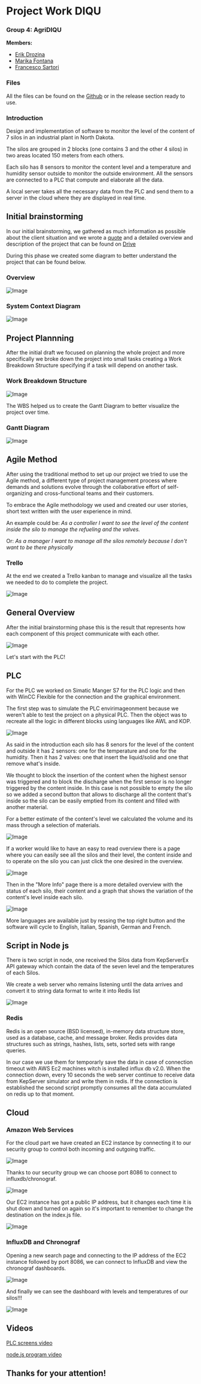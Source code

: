 # Project Work DIQU

### Group 4: AgriDIQU

**Members:**

- [Erik Drozina](https://github.com/erikdrozina)
- [Marika Fontana](https://github.com/MarikaFontana36)
- [Francesco Sartori](https://github.com/Francesco2501)

### **Files**

All the files can be found on the [Github](https://github.com/erikdrozina/ITS-Kennedy-Projects/releases) or in the release section ready to use.

### **Introduction**

Design and implementation of software to monitor the level of the content of 7 silos in an industrial plant in North Dakota.

The silos are grouped in 2 blocks (one contains 3 and the other 4 silos) in two areas located 150 meters from each others.

Each silo has 8 sensors to monitor the content level and a temperature and humidity sensor outside to monitor the outside environment.
All the sensors are connected to a PLC that compute and elaborate all the data.

A local server takes all the necessary data from the PLC and send them to a server in the cloud where they are displayed in real time.

## **Initial brainstorming**

In our initial brainstorming, we gathered as much information as possible about the client situation and we wrote a [quote](https://docs.google.com/document/d/1KFkHjfYeW-Sfa_ytyjblEQrI2LBM1ptnCbwFwMFPR2o/edit?usp=sharing) and a detailed overview and description of the project that can be found on [Drive](https://docs.google.com/document/d/1fkmiSBm4CSdgFqRkSN6lpyPtMEcRqfq6pHE84sshr5w/edit?usp=sharing)

During this phase we created some diagram to better understand the project that can be found below.

### **Overview**

![Image](Assets/Images/Overview_diagram.png)

### **System Context Diagram**

![Image](Assets/Images/System_Context_Diagram.png)

## **Project Plannning**

After the initial draft we focused on planning the whole project and more specifically we broke down the project into small tasks creating a Work Breakdown Structure specifying if a task will depend on another task.

### **Work Breakdown Structure**

![Image](Assets/Images/WBS.png)

The WBS helped us to create the Gantt Diagram to better visualize the project over time.

### **Gantt Diagram**

![Image](Assets/Images/Gantt.png)

## **Agile Method**

After using the traditional method to set up our project we tried to use the Agile method, a different type of project management process where demands and solutions evolve through the collaborative effort of self-organizing and cross-functional teams and their customers.

To embrace the Agile methodology we used and created our user stories, short text written with the user experience in mind.

An example could be: _As a controller I want to see the level of the content inside the silo to manage the refueling and the valves._

Or: _As a manager I want to manage all the silos remotely because I don't want to be there physically_

### **Trello**

At the end we created a Trello kanban to manage and visualize all the tasks we needed to do to complete the project.

![Image](Assets/Images/Trello.png)

## **General Overview**

After the initial brainstorming phase this is the result that represents how each component of this project communicate with each other.

![Image](Assets/Images/Arch.png)

Let's start with the PLC!

## **PLC**

For the PLC we worked on Simatic Manger S7 for the PLC logic and then with WinCC Flexible for the connection and the graphical environment.

The first step was to simulate the PLC envirimageonment because we weren't able to test the project on a physical PLC.
Then the object was to recreate all the logic in different blocks using languages like AWL and KOP.

![Image](Assets/Images/Blocks.PNG)

As said in the introduction each silo has 8 senors for the level of the content and outside it has 2 sensors: one for the temperature and one for the humidity. Then it has 2 valves: one that insert the liquid/solid and one that remove what's inside.

We thought to block the insertion of the content when the highest sensor was triggered and to block the discharge when the first sensor is no longer triggered by the content inside.
In this case is not possible to empty the silo so we added a second button that allows to discharge all the content that's inside so the silo can be easily emptied from its content and filled with another material.

For a better estimate of the content's level we calculated the volume and its mass through a selection of materials.

![Image](Assets/Images/PLC_silo_screen.PNG)

If a worker would like to have an easy to read overview there is a page where you can easily see all the silos and their level, the content inside and to operate on the silo you can just click the one desired in the overview.

![Image](Assets/Images/PLC_overview.PNG)

Then in the "More Info" page there is a more detailed overview with the status of each silo, their content and a graph that shows the variation of the content's level inside each silo.

![Image](Assets/Images/PLC_moreinfo.PNG)

More languages are available just by ressing the top right button and the software will cycle to English, Italian, Spanish, German and French.

## **Script in Node js**

There is two script in node, one received the Silos data from KepServerEx API gateway which contain the data of the seven level and the temperatures of each Silos.

We create a web server who remains listening until the data arrives and convert it to string data format to write it into Redis list

![Image](Assets/Images/primoscript.PNG)

### **Redis**

Redis is an open source (BSD licensed), in-memory data structure store, used as a database, cache, and message broker. Redis provides data structures such as strings, hashes, lists, sets, sorted sets with range queries.

In our case we use them for temporarly save the data in case of connection timeout with AWS Ec2 machines witch is installed influx db v2.0.
When the connection down, every 10 seconds the web server continue to receive data from KepServer simulator and write them in redis.
If the connection is established the second script promptly consumes all the data accumulated on redis up to that moment.

## **Cloud**

### **Amazon Web Services**

For the cloud part we have created an EC2 instance by connecting it to our security group to control both incoming and outgoing traffic.

![Image](Assets/Images/ec2.png)

Thanks to our security group we can choose port 8086 to connect to influxdb/chronograf.

![Image](Assets/Images/SecurityGroup.png)

Our EC2 instance has got a public IP address, but it changes each time it is shut down and turned on again so it's important to remember to change the destination on the index.js file.

![Image](Assets/Images/Ec2IP.png)

### **InfluxDB and Chronograf**

Opening a new search page and connecting to the IP address of the EC2 instance followed by port 8086, we can connect to InfluxDB and view the chronograf dashboards.

![Image](Assets/Images/Dashboard.png)

And finally we can see the dashboard with levels and temperatures of our silos!!!

![Image](Assets/Images/Dashboard2.png)

## **Videos**

[PLC screens video](https://drive.google.com/file/d/1I3xHPpDjElAjN_FbResrFo8RaqEMjt6i/view?usp=sharing)

[node.js program video](https://drive.google.com/file/d/1rUglDWgRD7MFyLW-kwNDboo4jd7W1qIF/view?usp=sharing)

## Thanks for your attention!
